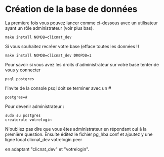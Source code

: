Création de la base de données
==============================

La première fois vous pouvez lancer comme ci-dessous avec un utilisateur ayant un rôle administrateur (voir plus bas).

    make install NOMDB=clicnat_dev

Si vous souhaitez recréer votre base (efface toutes les données !)

    make install NOMDB=clicnat_dev DROPDB=1

Pour savoir si vous avez les droits d'administrateur sur votre base tenter de vous y connecter
    
    psql postgres

l'invite de la console psql doit se terminer avec un #

    postgres=# 

Pour devenir administrateur :

    sudo su postgres
    createrole votrelogin

N'oubliez pas dire que vous êtes administrateur en répondant oui à la première question. Ensuite éditez le fichier pg\_hba.conf et ajoutez y une ligne
    local   clicnat_dev             votrelogin                         peer

en adaptant "clicnat\_dev" et "votrelogin".

